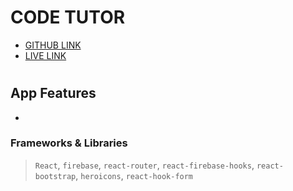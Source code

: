 # CODE TUTOR

- [GITHUB LINK](https://github.com/programming-hero-web-course-4/independent-service-provider-aduyti)
- [LIVE LINK](https://code-tutor-c47b1.web.app)
#
## App Features
- 
### Frameworks & Libraries
>  `React`, `firebase`, `react-router`, `react-firebase-hooks`, `react-bootstrap`, `heroicons`, `react-hook-form`